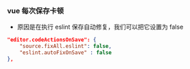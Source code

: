 ### vue 每次保存卡顿
* 原因是在执行 eslint 保存自动修复，我们可以把它设置为 false
```json
"editor.codeActionsOnSave": {
    "source.fixAll.eslint": false,
    "eslint.autoFixOnSave" : false
},
```